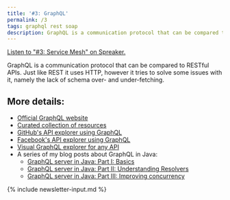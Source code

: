 ```yaml
---
title: '#3: GraphQL'
permalink: /3
tags: graphql rest soap
description: GraphQL is a communication protocol that can be compared to RESTful APIs. Just like REST it uses HTTP, however it tries to solve some issues with it, namely the lack of schema over- and under-fetching.
---
```


<a class="spreaker-player" href="https://www.spreaker.com/episode/28886759" data-resource="episode_id=28886759" data-width="100%" data-height="350px" data-theme="dark" data-playlist="show" data-playlist-continuous="true" data-autoplay="false" data-live-autoplay="false" data-chapters-image="true" data-episode-image-position="left" data-hide-logo="false" data-hide-likes="false" data-hide-comments="false" data-hide-sharing="false" data-hide-download="true">Listen to "#3: Service Mesh" on Spreaker.</a>

GraphQL is a communication protocol that can be compared to RESTful APIs. Just like REST it uses HTTP, however it tries to solve some issues with it, namely the lack of schema over- and under-fetching.

## More details:

* [Official GraphQL website](https://graphql.org/)
* [Curated collection of resources](https://github.com/chentsulin/awesome-graphql)
* [GitHub's API explorer using GraphQL](https://developer.github.com/v4/explorer/)
* [Facebook's API explorer using GraphQL](https://developers.facebook.com/tools/explorer/)
* [Visual GraphQL explorer for any API](https://github.com/graphql/graphiql)
* A series of my blog posts about GraphQL in Java:
    * [GraphQL server in Java: Part I: Basics](https://www.nurkiewicz.com/2019/10/graphql-server-in-java-part-i-basics.html)
    * [GraphQL server in Java: Part II: Understanding Resolvers](https://www.nurkiewicz.com/2019/10/graphql-server-in-java-part-ii.html)
    * [GraphQL server in Java: Part III: Improving concurrency](https://www.nurkiewicz.com/2020/03/graphql-server-in-java-part-iii.html)

{% include newsletter-input.md %}
